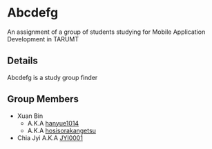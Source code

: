 # Abcdefg
An assignment of a group of students studying for Mobile Application Development in TARUMT

## Details
Abcdefg is a study group finder 

## Group Members
- Xuan Bin
    - A.K.A [hanyue1014](https://github.com/hanyue1014)
    - A.K.A [hosisorakangetsu](https://github.com/hoshihsorakangetsu)
- Chia Jyi A.K.A [JYI0001](https://github.com/JYI0001)
